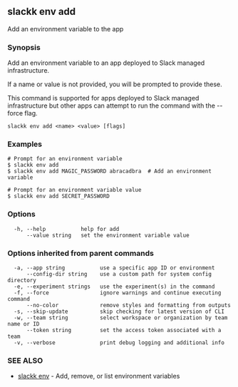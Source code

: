 ## slackk env add

Add an environment variable to the app

### Synopsis

Add an environment variable to an app deployed to Slack managed infrastructure.

If a name or value is not provided, you will be prompted to provide these.

This command is supported for apps deployed to Slack managed infrastructure but
other apps can attempt to run the command with the --force flag.

```
slackk env add <name> <value> [flags]
```

### Examples

```
# Prompt for an environment variable
$ slackk env add
$ slackk env add MAGIC_PASSWORD abracadbra  # Add an environment variable

# Prompt for an environment variable value
$ slackk env add SECRET_PASSWORD
```

### Options

```
  -h, --help           help for add
      --value string   set the environment variable value
```

### Options inherited from parent commands

```
  -a, --app string           use a specific app ID or environment
      --config-dir string    use a custom path for system config directory
  -e, --experiment strings   use the experiment(s) in the command
  -f, --force                ignore warnings and continue executing command
      --no-color             remove styles and formatting from outputs
  -s, --skip-update          skip checking for latest version of CLI
  -w, --team string          select workspace or organization by team name or ID
      --token string         set the access token associated with a team
  -v, --verbose              print debug logging and additional info
```

### SEE ALSO

* [slackk env](slackk_env.md)	 - Add, remove, or list environment variables

